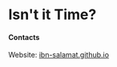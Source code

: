 
# Isn't it Time?


#### Contacts


Website: [ibn-salamat.github.io](https://ibn-salamat.github.io/) 

